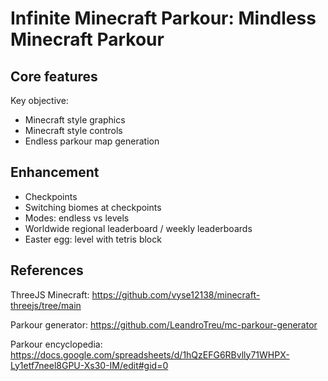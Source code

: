 # Infinite Minecraft Parkour: Mindless Minecraft Parkour

## Core features

Key objective:
- Minecraft style graphics
- Minecraft style controls
- Endless parkour map generation

## Enhancement
- Checkpoints
- Switching biomes at checkpoints
- Modes: endless vs levels
- Worldwide regional leaderboard / weekly leaderboards
- Easter egg: level with tetris block

## References

ThreeJS Minecraft: https://github.com/vyse12138/minecraft-threejs/tree/main

Parkour generator: https://github.com/LeandroTreu/mc-parkour-generator

Parkour encyclopedia: https://docs.google.com/spreadsheets/d/1hQzEFG6RBvlly71WHPX-Ly1etf7neel8GPU-Xs30-IM/edit#gid=0

